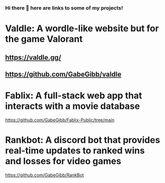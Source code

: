 ### Hi there 👋 here are links to some of my projects!

# Valdle: A wordle-like website but for the game Valorant
## https://valdle.gg/
## https://github.com/GabeGibb/valdle
# Fablix: A full-stack web app that interacts with a movie database
https://github.com/GabeGibb/Fablix-Public/tree/main
# Rankbot: A discord bot that provides real-time updates to ranked wins and losses for video games
https://github.com/GabeGibb/RankBot


